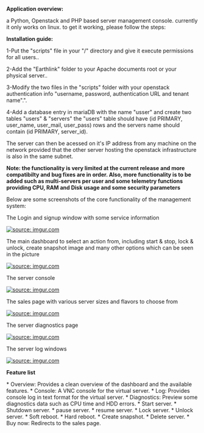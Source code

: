 <p><b>Application overview:</b></p>
<p>a Python, Openstack and PHP based server management console. currently it only works on linux. to get it working, please follow the steps:</p>

<p><b>Installation guide:</b></p>
<p>1-Put the &quot;scripts&quot; file in your &quot;/&quot; directory and give it execute permissions for all users..</p>

<p>2-Add the &quot;Earthlink&quot; folder to your Apache documents root or your physical server..</p>

<p>3-Modify the two files in the &quot;scripts&quot; folder with your openstack authentication info &quot;username, password, authentication URL and tenant name&quot;.&quot;.</p>

<p>4-Add a database entry in mariaDB with the name &quot;usser&quot; and create two tables &quot;users&quot; &amp; &quot;servers&quot; the &quot;users&quot; table should have (id PRIMARY, user_name, user_mail, user_pass) rows and the servers name should contain (id PRIMARY, server_id).</p>

<p>The server can then be acessed on it's IP address from any machine on the network provided that the other server hosting the openstack infrastructure is also in the same subnet.</p>

<p><b>Note: the functionality is very limited at the current release and more compatibilty and bug fixes are in order. Also, more functionality is to be added such as multi-servers per user and some telemetry functions providing CPU, RAM and Disk usage and some security parameters</b></p>

<p>Below are some screenshots of the core functionality of the management system:</p>
<p>The Login and signup window with some service information</p>
<a href="http://imgur.com/XPL4eeM"><img src="http://i.imgur.com/XPL4eeM.png" title="source: imgur.com" /></a>
<p>The main dashboard to select an action from, including start & stop, lock & unlock, create snapshot image and many other options which can be seen in the picture</p>
<a href="http://imgur.com/PLC0pV1"><img src="http://i.imgur.com/PLC0pV1.png" title="source: imgur.com" /></a>
<p>The server console</p>
<a href="http://imgur.com/2X9DwAW"><img src="http://i.imgur.com/2X9DwAW.png" title="source: imgur.com" /></a>
<p>The sales page with various server sizes and flavors to choose from</p>
<a href="http://imgur.com/5XBaqn0"><img src="http://i.imgur.com/5XBaqn0.png" title="source: imgur.com" /></a>
<p>The server diagnostics page</p>
<a href="http://imgur.com/7WjmqKF"><img src="http://i.imgur.com/7WjmqKF.png" title="source: imgur.com" /></a>
<p>The server log windows</p>
<a href="http://imgur.com/aeAoysV"><img src="http://i.imgur.com/aeAoysV.png" title="source: imgur.com" /></a>
<br>
<p><b>Feature list</b></p>
* Overview: Provides a clean overview of the dashboard and the available features.
* Console: A VNC console for the virtual server.
* Log: Provides console log in text format for the virtual server.
* Diagnostics: Preview some diagnostics data such as CPU time and HDD errors.
* Start server.
* Shutdown server.
* pause server.
* resume server.
* Lock server.
* Unlock server.
* Soft reboot.
* Hard reboot.
* Create snapshot.
* Delete server.
* Buy now: Redirects to the sales page.
